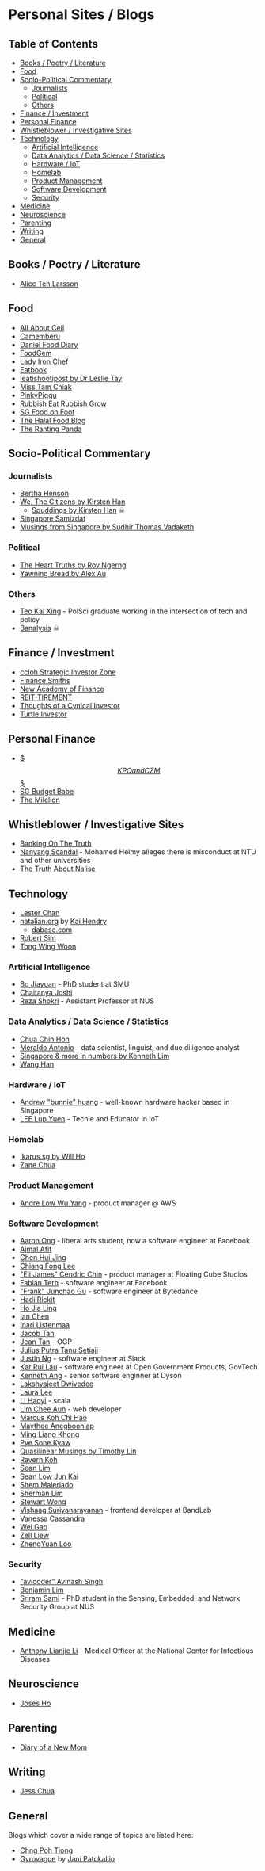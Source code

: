 # Personal Sites / Blogs

<!-- omit in toc -->
## Table of Contents

- [Books / Poetry / Literature](#books--poetry--literature)
- [Food](#food)
- [Socio-Political Commentary](#socio-political-commentary)
  - [Journalists](#journalists)
  - [Political](#political)
  - [Others](#others)
- [Finance / Investment](#finance--investment)
- [Personal Finance](#personal-finance)
- [Whistleblower / Investigative Sites](#whistleblower--investigative-sites)
- [Technology](#technology)
  - [Artificial Intelligence](#artificial-intelligence)
  - [Data Analytics / Data Science / Statistics](#data-analytics--data-science--statistics)
  - [Hardware / IoT](#hardware--iot)
  - [Homelab](#homelab)
  - [Product Management](#product-management)
  - [Software Development](#software-development)
  - [Security](#security)
- [Medicine](#medicine)
- [Neuroscience](#neuroscience)
- [Parenting](#parenting)
- [Writing](#writing)
- [General](#general)

## Books / Poetry / Literature

- [Alice Teh Larsson](https://www.aliceteh.com)

## Food

- [All About Ceil](http://www.allaboutceil.com)
- [Camemberu](http://www.camemberu.com)
- [Daniel Food Diary](https://danielfooddiary.com)
- [FoodGem](https://www.foodgem.sg)
- [Lady Iron Chef](https://www.ladyironchef.com)
- [Eatbook](https://eatbook.sg)
- [ieatishootipost by Dr Leslie Tay](http://ieatishootipost.sg)
- [Miss Tam Chiak](https://www.misstamchiak.com)
- [PinkyPiggu](http://www.pinkypiggu.com)
- [Rubbish Eat Rubbish Grow](https://rubbisheatrubbishgrow.com)
- [SG Food on Foot](https://www.sgfoodonfoot.com)
- [The Halal Food Blog](http://thehalalfoodblog.com)
- [The Ranting Panda](https://therantingpanda.com)

## Socio-Political Commentary

### Journalists

- [Bertha Henson](https://berthahenson.wordpress.com)
- [We, The Citizens by Kirsten Han](https://www.wethecitizens.net)
  - [Spuddings by Kirsten Han](https://spuddings.net) ☠
- [Singapore Samizdat](https://samizdat.ghost.io)
- [Musings from Singapore by Sudhir Thomas Vadaketh](https://sudhirtv.com)

### Political

- [The Heart Truths by Roy Ngerng](https://thehearttruths.com)
- [Yawning Bread by Alex Au](https://yawningbread.wordpress.com)

### Others

- [Teo Kai Xing](https://flyingkai.com) - PolSci graduate working in the intersection of tech and policy
- [Banalysis](https://stuffaboutsingapore.wordpress.com) ☠

## Finance / Investment

- [ccloh Strategic Investor Zone](https://patiencemarketzone.blogspot.com)
- [Finance Smiths](https://financesmiths.com)
- [New Academy of Finance](https://newacademyoffinance.com)
- [REIT-TIREMENT](https://www.reit-tirement.com)
- [Thoughts of a Cynical Investor](https://atans1.wordpress.com)
- [Turtle Investor](https://www.turtleinvestor.net)

## Personal Finance

- [$$$ KPO and CZM $$$](https://kpo-and-czm.blogspot.com)
- [SG Budget Babe](https://www.sgbudgetbabe.com)
- [The Milelion](https://milelion.com)

## Whistleblower / Investigative Sites

- [Banking On The Truth](https://www.bankingonthetruth.com)
- [Nanyang Scandal](https://www.nanyangscandal.com) - Mohamed Helmy alleges there is misconduct at NTU and other universities
- [The Truth About Naiise](https://notnaiise.wordpress.com)

## Technology

- [Lester Chan](https://lesterchan.net)
- [natalian.org](https://natalian.org) by [Kai Hendry](https://hendry.iki.fi)
  - [dabase.com](https://dabase.com)
- [Robert Sim](https://robertsky.com)
- [Tong Wing Woon](https://tongwing.woon.sg/blog/)

### Artificial Intelligence

- [Bo Jiayuan](https://www.bojianyuan.com) - PhD student at SMU
- [Chaitanya Joshi](https://www.chaitjo.com)
- [Reza Shokri](https://www.comp.nus.edu.sg/~reza/) - Assistant Professor at NUS

### Data Analytics / Data Science / Statistics

- [Chua Chin Hon](https://chuachinhon.medium.com)
- [Meraldo Antonio](https://meraldoantonio.github.io) - data scientist, linguist, and due diligence analyst
- [Singapore & more in numbers by Kenneth Lim](https://numbers.sg)
- [Wang Han](https://hans0124sg.github.io)

### Hardware / IoT

- [Andrew "bunnie" huang](https://www.bunniestudios.com/) - well-known hardware hacker based in Singapore
- [LEE Lup Yuen](https://lupyuen.github.io/) - Techie and Educator in IoT

### Homelab

- [Ikarus.sg by Will Ho](https://ikarus.sg)
- [Zane Chua](https://zanechua.com)

### Product Management

- [Andre Low Wu Yang](https://www.andrelow.com/) - product manager @ AWS

### Software Development

- [Aaron Ong](https://aaronong.github.io) - liberal arts student, now a software engineer at Facebook
- [Ajmal Afif](https://ajmalafif.com)
- [Chen Hui Jing](https://chenhuijing.com)
- [Chiang Fong Lee](https://www.cflee.com)
- ["Eli James" Cendric Chin](http://elijames.org) - product manager at Floating Cube Studios
- [Fabian Terh](https://fabianterh.me) - software engineer at Facebook
- ["Frank" Junchao Gu](https://franklingu.github.io) - software engineer at Bytedance
- [Hadi Rickit](https://rickithadi.com)
- [Ho Jia Ling](https://jialiang.github.io)
- [Ian Chen](https://ianchen.xyz)
- [Inari Listenmaa](https://inariksit.github.io)
- [Jacob Tan](https://jacobtan.co)
- [Jean Tan](https://www.jeantan.sg) - OGP
- [Julius Putra Tanu Setiaji](https://www.indocomsoft.com)
- [Justin Ng](https://www.justinng.net) - software engineer at Slack
- [Kar Rui Lau](https://karrui.dev/) - software engineer at Open Government Products, GovTech
- [Kenneth Ang](https://ksami.github.io) - senior software enginner at Dyson
- [Lakshyajeet Dwivedee](https://laksh22.github.io)
- [Laura Lee](https://laura-xy-lee.github.io)
- [Li Haoyi](https://www.lihaoyi.com) - scala
- [Lim Chee Aun](https://cheeaun.com) - web developer
- [Marcus Koh Chi Hao](https://kohchihao.com)
- [Maythee Anegboonlap](https://www.llun.me)
- [Ming Liang Khong](https://minggliangg.github.io)
- [Pye Sone Kyaw](https://pyesonekyaw.com)
- [Quasilinear Musings by Timothy Lin](https://www.timlrx.com)
- [Ravern Koh](https://ravern.zone)
- [Sean Lim](https://sean.place/)
- [Sean Low Jun Kai](https://seanlowjk.github.io/website/)
- [Shem Maleriado](https://nextjs-blog-sheimoria.vercel.app)
- [Sherman Lim](https://shermz-lim.github.io/portfolio/)
- [Stewart Wong](https://github.com/Stewart86)
- [Vishaag Suriyanarayanan](https://vishaag.com) - frontend developer at BandLab
- [Vanessa Cassandra](https://www.vancassa.com)
- [Wei Gao](https://wgea.io)
- [Zell Liew](https://zellwk.com)
- [ZhengYuan Loo](https://zhengyuan.sg)

### Security

- ["avicoder" Avinash Singh](https://avicoder.me)
- [Benjamin Lim](https://limbenjamin.com)
- [Sriram Sami](https://sriramsami.com) - PhD student in the Sensing, Embedded, and Network Security Group at NUS

## Medicine

- [Anthony Lianjie Li](https://llja0112.github.io) - Medical Officer at the National Center for Infectious Diseases

## Neuroscience

- [Joses Ho](https://www.josesho.com/)

## Parenting

- [Diary of a New Mom](https://diaryofanewmom.com)

## Writing

- [Jess Chua](https://jesschua.com)

## General

Blogs which cover a wide range of topics are listed here:

- [Chng Poh Tiong](https://www.chngpohtiong.com)
- [Gyrovague](https://gyrovague.com/) by [Jani Patokallio](http://www.patokallio.name/)
